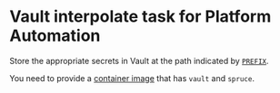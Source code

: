 # Vault interpolate task for Platform Automation

Store the appropriate secrets in Vault at the path indicated by [`PREFIX`](pipeline-with-interpolate.yml#L20). 

You need to provide a [container image](tasks/vault-interpolate#L6) that has `vault` and `spruce`. 